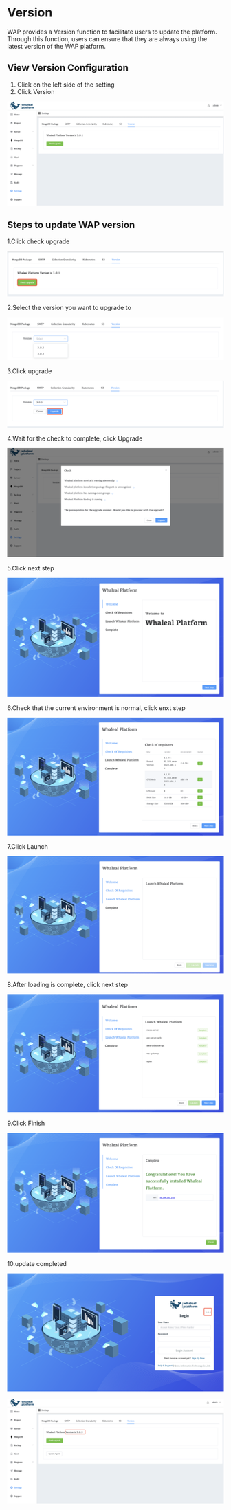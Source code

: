 # Version

WAP provides a Version function to facilitate users to update the platform. Through this function, users can ensure that they are always using the latest version of the WAP platform.



## View Version Configuration

1. Click on the left side of the setting
2. Click Version

![Version1](../../images/whaleal-platform-Images/13-setting/version1.png)



## Steps to update WAP version

1.Click check upgrade

![Version2](../../images/whaleal-platform-Images/13-setting/version2.png)

2.Select the version you want to upgrade to

![Version3](../../images/whaleal-platform-Images/13-setting/version3.png)

3.Click upgrade

![Version4](../../images/whaleal-platform-Images/13-setting/version4.png)

4.Wait for the check to complete, click Upgrade

![Version5](../../images/whaleal-platform-Images/13-setting/version5.png)

5.Click next step

![Version6](../../images/whaleal-platform-Images/13-setting/version6.png)

6.Check that the current environment is normal, click enxt step

![Version7](../../images/whaleal-platform-Images/13-setting/version7.png)

7.Click Launch

![Version8](../../images/whaleal-platform-Images/13-setting/version8.png)

8.After loading is complete, click next step

![Version9](../../images/whaleal-platform-Images/13-setting/version9.png)

9.Click Finish

![Version10](../../images/whaleal-platform-Images/13-setting/version10.png)

10.update completed

![Version11](../../images/whaleal-platform-Images/13-setting/version11.png)

![Version12](../../images/whaleal-platform-Images/13-setting/version12.png)

